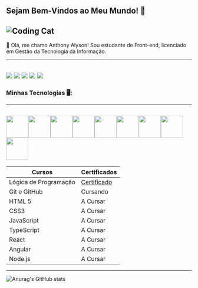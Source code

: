 ## Sejam Bem-Vindos ao Meu Mundo! 👋

![Coding Cat](https://media.giphy.com/media/v1.Y2lkPTc5MGI3NjExb2V5dWY4dWJjY2VjZ3B4Y2V6eGJ6eHZqZzZ1Z2N6eCZlcD12MV9pbnRlcm5hbF9naWZfYnlfaWQmY3Q9Zw/JIX9t2j0ZTN9S/giphy.gif)
---------


 💬 Olá, me chamo Anthony Alyson!
 Sou estudante de Front-end, licenciado em Gestão da Tecnologia da Informação.


---------
[![](https://img.shields.io/badge/WhatsApp-25D366?style=for-the-badge&logo=whatsapp&logoColor=white)](https://whatsa.me/5561983098959/?t=Ol%C3%A1%20Anthony!%20%F0%9F%91%8B%20%20%20%20Vim%20pelo%20seu%20perfil%20no%20GitHub%20e%20gostaria%20de:%20%20%20%F0%9F%94%B9%20Conversar%20sobre%20seus%20projetos%20%20%20%F0%9F%94%B9%20Explorar%20oportunidades%20de%20colabora%C3%A7%C3%A3o%20%20%20%F0%9F%94%B9%20Saber%20mais%20sobre%20sua%20jornada%20na%20programa%C3%A7%C3%A3o%20%20%20%20Podemos%20bater%20um%20papo?%20%F0%9F%98%8A%20%20)
[![](https://img.shields.io/badge/Instagram-E4405F?style=for-the-badge&logo=instagram&logoColor=white)](https://www.instagram.com/thony_alyson/)
[![](https://img.shields.io/badge/Telegram-2CA5E0?style=for-the-badge&logo=telegram&logoColor=white)](https://t.me/Thonylya?text=)
[![](https://img.shields.io/badge/Gmail-333333?style=for-the-badge&logo=gmail&logoColor=red)](mailto:alysonlima1998@gmail.com)
[![](https://img.shields.io/badge/-LinkedIn-blue?style=flat-square&logo=Linkedin&logoColor=white&link=YOUR_LINKEDIN_URL)](https://www.linkedin.com/in/anthony-alyson-do-nascimento-lima-9bb342363/)
---------

### Minhas Tecnologias 🖥:
---------
<img src="https://cdn.jsdelivr.net/gh/devicons/devicon@latest/icons/javascript/javascript-original.svg" width="60px"><img src="https://cdn.jsdelivr.net/gh/devicons/devicon@latest/icons/html5/html5-original-wordmark.svg" width="60px"><img src="https://cdn.jsdelivr.net/gh/devicons/devicon@latest/icons/css3/css3-original-wordmark.svg" width="60px"><img src="https://cdn.jsdelivr.net/gh/devicons/devicon@latest/icons/react/react-original-wordmark.svg" width="60px"><img src="https://cdn.jsdelivr.net/gh/devicons/devicon@latest/icons/angular/angular-original.svg" width="60px"><img src="https://cdn.jsdelivr.net/gh/devicons/devicon@latest/icons/typescript/typescript-original.svg" width="60px"><img src="https://cdn.jsdelivr.net/gh/devicons/devicon@latest/icons/github/github-original-wordmark.svg" width="60px"><img src="https://cdn.jsdelivr.net/gh/devicons/devicon@latest/icons/markdown/markdown-original.svg" width="60px"><img src="https://cdn.jsdelivr.net/gh/devicons/devicon@latest/icons/nodejs/nodejs-original-wordmark.svg" width="60px">
--------
| Cursos | Certificados |
| ------ | ------------ |
|Lógica de Programação | [Certificado](https://hermes.dio.me/certificates/BVYHTF2N.pdf) |
| Git e GitHub | Cursando |
| HTML 5 | A Cursar |
| CSS3 | A Cursar |
| JavaScript | A Cursar |
| TypeScript | A Cursar |
| React | A Cursar |
| Angular | A Cursar |
| Node.js | A Cursar |
---------
![Anurag's GitHub stats](https://github-readme-stats.vercel.app/api?usernameYnohtna98=anuraghazra&show_icons=true&theme=tokyonight)
          
          

          



<!--
**Ynohtna98/Ynohtna98** is a ✨ _special_ ✨ repository because its `README.md` (this file) appears on your GitHub profile.

Here are some ideas to get you started:

- 🔭 I’m currently working on ...
- 🌱 I’m currently learning ...
- 👯 I’m looking to collaborate on ...
- 🤔 I’m looking for help with ...
- 💬 Ask me about ...
- 📫 How to reach me: ...
- 😄 Pronouns: ...
- ⚡ Fun fact: ...
-->
